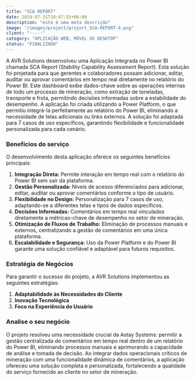 ```yaml
---
title: "SCA REPORT"
date: 2024-07-31T10:47:55+06:00
description: "esta é uma meta descrição"
image: "/images/project/project_SCA-REPORT-4.png"
client: "-----"
category: "APLICAÇÃO WEB, MÓVEL OU DESKTOP"
status: "FINALIZADO"
---
```


A AVR Solutions desenvolveu uma Aplicação Integrada no Power BI chamada SCA Report (Stability Capability Assessment Report). Esta solução foi projetada para que gerentes e colaboradores possam adicionar, editar, auditar ou aprovar comentários em tempo real diretamente no relatório do Power BI. Este dashboard exibe dados-chave sobre as operações internas de todo um processo de mineração, como extração de toneladas, transporte e frota, permitindo decisões informadas sobre a estabilidade do desempenho. A aplicação foi criada utilizando a Power Platform, o que permitiu integrá-la perfeitamente ao relatório do Power BI, eliminando a necessidade de telas adicionais ou links externos. A solução foi adaptada para 7 casos de uso específicos, garantindo flexibilidade e funcionalidade personalizada para cada cenário.

### Benefícios do serviço

O desenvolvimento desta aplicação oferece os seguintes benefícios principais:

1. **Integração Direta:** Permite interação em tempo real com o relatório do Power BI sem sair da plataforma.  
2. **Gestão Personalizada:** Níveis de acesso diferenciados para adicionar, editar, auditar ou aprovar comentários conforme o tipo de usuário.  
3. **Flexibilidade no Design:** Personalização para 7 casos de uso, adaptando-se a diferentes telas e tipos de dados específicos.  
4. **Decisões Informadas:** Comentários em tempo real vinculados diretamente a métricas-chave de desempenho no setor de mineração.  
5. **Otimização de Fluxos de Trabalho:** Eliminação de processos manuais e externos, centralizando a gestão de comentários em uma única plataforma.  
6. **Escalabilidade e Segurança:** Uso da Power Platform e do Power BI garante uma solução confiável e adaptável para futuros requisitos.  

### Estratégia de Negócios

Para garantir o sucesso do projeto, a AVR Solutions implementou as seguintes estratégias:

1. **Adaptabilidade às Necessidades do Cliente**  
2. **Inovação Tecnológica**  
3. **Foco na Experiência do Usuário**  

### Analise o seu negócio

O projeto resolveu uma necessidade crucial da Astay Systems: permitir a gestão centralizada de comentários em tempo real dentro de um relatório do Power BI, eliminando processos manuais e aprimorando a capacidade de análise e tomada de decisão. Ao integrar dados operacionais críticos de mineração com uma funcionalidade dinâmica de comentários, a aplicação ofereceu uma solução completa e personalizada, fortalecendo a qualidade do serviço fornecido ao cliente no setor de mineração.
